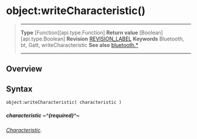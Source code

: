# object:writeCharacteristic()

> --------------------- ------------------------------------------------------------------------------------------
> __Type__              [Function][api.type.Function]
> __Return value__      [Boolean][api.type.Boolean]
> __Revision__          [REVISION_LABEL](REVISION_URL)
> __Keywords__          Bluetooth, bt, Gatt, writeCharacteristic
> __See also__          [bluetooth.*](/plugin.bluetooth.md)
> --------------------- ------------------------------------------------------------------------------------------

## Overview

## Syntax

	object:writeCharacteristic( characteristic )

##### characteristic ~^(required)^~
_[Characteristic](/plugin.bluetooth.type.Characteristic.md)._